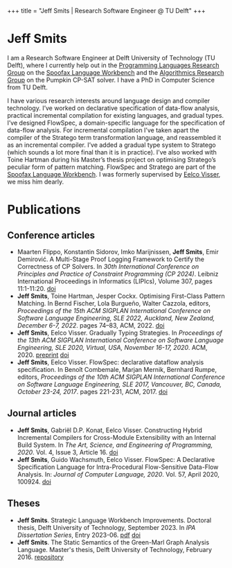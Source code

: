 +++
title = "Jeff Smits | Research Software Engineer @ TU Delft"
+++

# Jeff Smits

I am a Research Software Engineer at Delft University of Technology (TU Delft), where I currently help out in the [Programming Languages Research Group](http://pl.ewi.tudelft.nl/) on the [Spoofax Language Workbench](https://www.spoofax.dev/) and the [Algorithmics Research Group](https://alg.ewi.tudelft.nl/) on the Pumpkin CP-SAT solver. I have a PhD in Computer Science from TU Delft.

I have various research interests around language design and compiler technology. I’ve worked on declarative specification of data-flow analysis, practical incremental compilation for existing languages, and gradual types. I’ve designed FlowSpec, a domain-specific language for the specification of data-flow analysis. For incremental compilation I’ve taken apart the compiler of the Stratego term transformation language, and reassembled it as an incremental compiler. I’ve added a gradual type system to Stratego (which sounds a lot more final than it is in practice). I’ve also worked with Toine Hartman during his Master’s thesis project on optimising Stratego’s peculiar form of pattern matching. FlowSpec and Stratego are part of the [Spoofax Language Workbench](https://www.spoofax.dev/). I was formerly supervised by [Eelco Visser](https://eelcovisser.org/), we miss him dearly.

# Publications

## Conference articles

- Maarten Flippo, Konstantin Sidorov, Imko Marijnissen, **Jeff Smits**, Emir Demirović. A Multi-Stage Proof Logging Framework to Certify the Correctness of CP Solvers. In *30th International Conference on Principles and Practice of Constraint Programming (CP 2024)*. Leibniz International Proceedings in Informatics (LIPIcs), Volume 307, pages 11:1-11:20. [doi](https://doi.org/10.4230/LIPIcs.CP.2024.11)
- **Jeff Smits**, Toine Hartman, Jesper Cockx. Optimising First-Class Pattern Matching. In Bernd Fischer, Lola Burgueño, Walter Cazzola, editors, *Proceedings of the 15th ACM SIGPLAN International Conference on Software Language Engineering, SLE 2022, Auckland, New Zealand, December 6-7, 2022*. pages 74–83, ACM, 2022. [doi](https://doi.org/10.1145/3567512.3567519)
- **Jeff Smits**, Eelco Visser. Gradually Typing Strategies. In *Proceedings of the 13th ACM SIGPLAN International Conference on Software Language Engineering, SLE 2020, Virtual, USA, November 16-17, 2020*. ACM, 2020. [preprint](articles/sle20-paper4.pdf) [doi](https://doi.org/10.1145/3426425.3426928)
- **Jeff Smits**, Eelco Visser. FlowSpec: declarative dataflow analysis specification. In Benoît Combemale, Marjan Mernik, Bernhard Rumpe, editors, *Proceedings of the 10th ACM SIGPLAN International Conference on Software Language Engineering, SLE 2017, Vancouver, BC, Canada, October 23-24, 2017*. pages 221-231, ACM, 2017. [doi](https://doi.org/10.1145/3136014.3136029)

## Journal articles

- **Jeff Smits**, Gabriël D.P. Konat, Eelco Visser. Constructing Hybrid Incremental Compilers for Cross-Module Extensibility with an Internal Build System. In *The Art, Science, and Engineering of Programming, 2020*. Vol. 4, Issue 3, Article 16. [doi](https://doi.org/10.22152/programming-journal.org/2020/4/16)
- **Jeff Smits**, Guido Wachsmuth, Eelco Visser. FlowSpec: A Declarative Specification Language for Intra-Procedural Flow-Sensitive Data-Flow Analysis. In: *Journal of Computer Language, 2020*. Vol. 57, April 2020, 100924. [doi](https://doi.org/10.1016/j.cola.2019.100924)

## Theses


- **Jeff Smits**. Strategic Language Workbench Improvements. Doctoral thesis, Delft University of Technology, September 2023. In *IPA Dissertation Series*, Entry 2023-06. [pdf](articles/digital-dissertation.pdf) [doi](https://doi.org/10.4233/uuid:25f6f514-a07d-4b78-8cc3-2769555a5c20)
- **Jeff Smits**. The Static Semantics of the Green-Marl Graph Analysis Language. Master's thesis, Delft University of Technology, February 2016. [repository](http://resolver.tudelft.nl/uuid:4f07cbbb-d017-41e8-aba6-8ff0c19f258d)
